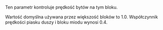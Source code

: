 Ten parametr kontroluje prędkość bytów na tym bloku.

Wartość domyślna używana przez większość bloków to 1.0. Współczynnik prędkości piasku duszy i bloku miodu wynosi 0.4.